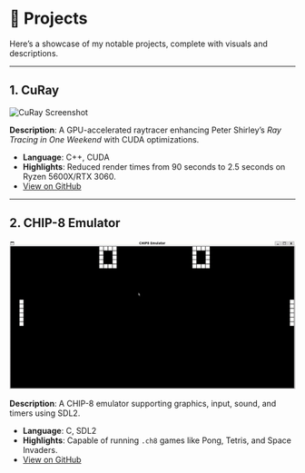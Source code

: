 # 📂 Projects

Here’s a showcase of my notable projects, complete with visuals and descriptions.

---

## 1. CuRay
![CuRay Screenshot](assets/curay.png)

**Description**: A GPU-accelerated raytracer enhancing Peter Shirley’s *Ray Tracing in One Weekend* with CUDA optimizations.  
- **Language**: C++, CUDA  
- **Highlights**: Reduced render times from 90 seconds to 2.5 seconds on Ryzen 5600X/RTX 3060.  
- [View on GitHub](https://github.com/osarana/CuRay)

---

## 2. CHIP-8 Emulator
![CHIP-8 Emulator Gif](assets/chip8gif.gif)

**Description**: A CHIP-8 emulator supporting graphics, input, sound, and timers using SDL2.  
- **Language**: C, SDL2  
- **Highlights**: Capable of running `.ch8` games like Pong, Tetris, and Space Invaders.  
- [View on GitHub](https://github.com/osarana/CHIP8)


